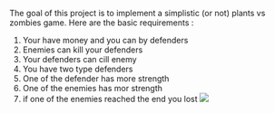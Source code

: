 The goal of this project is to implement a simplistic (or not) plants vs zombies game. Here are the basic requirements :</br>
1. Your have money and you can by defenders
2. Enemies can kill your defenders
3. Your defenders can cill enemy
4. You have two type defenders
5. One of the defender has more strength
6. One of the enemies has mor strength
7. if one of the enemies reached the end you lost
![](game.gif)
